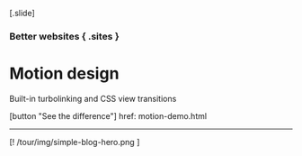 
[.slide]
  ### Better websites { .sites }
  # Motion design
  Built-in turbolinking and CSS view transitions

  [button "See the difference"]
    href: motion-demo.html

  ---

  [! /tour/img/simple-blog-hero.png ]

